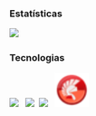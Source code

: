 ### Estatísticas
![](http://github-profile-summary-cards.vercel.app/api/cards/profile-details?username=guilhermedischer&theme=dark)

### Tecnologias

<img src="https://cdn.jsdelivr.net/gh/devicons/devicon/icons/php/php-plain.svg" width="60" /> &nbsp; <img src="https://cdn.jsdelivr.net/gh/devicons/devicon/icons/mysql/mysql-original-wordmark.svg" width="60" /> &nbsp;<img src="https://cdn.jsdelivr.net/gh/devicons/devicon/icons/nodejs/nodejs-original.svg" width="60" /> &nbsp; <img src="https://github.com/GuilhermeDischer/guilhermedischer/blob/master/Delphi.png" width="60" />
          
          
          
